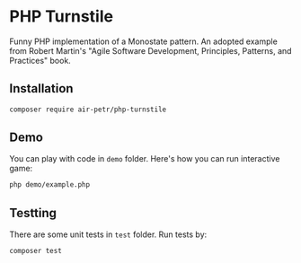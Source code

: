 # PHP Turnstile
Funny PHP implementation of a Monostate pattern. An adopted example from Robert Martin's "Agile Software Development, Principles, Patterns, and Practices" book.

## Installation

```bash
composer require air-petr/php-turnstile
```

## Demo

You can play with code in `demo` folder. Here's how you can run interactive game:

```bash
php demo/example.php
```

## Testting

There are some unit tests in `test` folder. Run tests by:

``` bash
composer test
```

